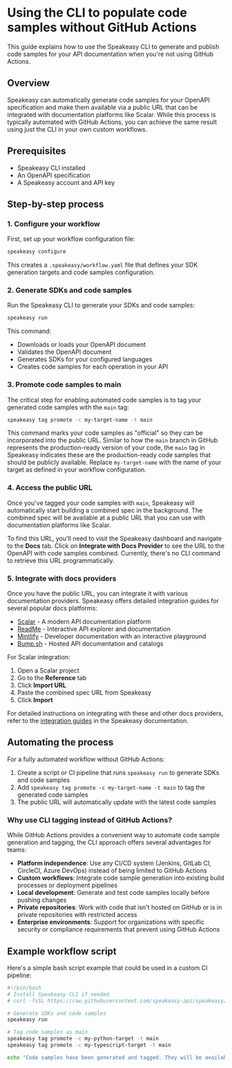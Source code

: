 # Using the CLI to populate code samples without GitHub Actions

This guide explains how to use the Speakeasy CLI to generate and publish code samples for your API documentation when you're not using GitHub Actions.

## Overview

Speakeasy can automatically generate code samples for your OpenAPI specification and make them available via a public URL that can be integrated with documentation platforms like Scalar. While this process is typically automated with GitHub Actions, you can achieve the same result using just the CLI in your own custom workflows.

## Prerequisites

- Speakeasy CLI installed
- An OpenAPI specification
- A Speakeasy account and API key

## Step-by-step process

### 1. Configure your workflow

First, set up your workflow configuration file:

```bash
speakeasy configure
```

This creates a `.speakeasy/workflow.yaml` file that defines your SDK generation targets and code samples configuration.

### 2. Generate SDKs and code samples

Run the Speakeasy CLI to generate your SDKs and code samples:

```bash
speakeasy run
```

This command:
- Downloads or loads your OpenAPI document
- Validates the OpenAPI document
- Generates SDKs for your configured languages
- Creates code samples for each operation in your API

### 3. Promote code samples to main

The critical step for enabling automated code samples is to tag your generated code samples with the `main` tag:

```bash
speakeasy tag promote -c my-target-name -t main
```

This command marks your code samples as "official" so they can be incorporated into the public URL. Similar to how the `main` branch in GitHub represents the production-ready version of your code, the `main` tag in Speakeasy indicates these are the production-ready code samples that should be publicly available. Replace `my-target-name` with the name of your target as defined in your workflow configuration.

### 4. Access the public URL

Once you've tagged your code samples with `main`, Speakeasy will automatically start building a combined spec in the background. The combined spec will be available at a public URL that you can use with documentation platforms like Scalar.

To find this URL, you'll need to visit the Speakeasy dashboard and navigate to the **Docs** tab. Click on **Integrate with Docs Provider** to see the URL to the OpenAPI with code samples combined. Currently, there's no CLI command to retrieve this URL programmatically.

### 5. Integrate with docs providers

Once you have the public URL, you can integrate it with various documentation providers. Speakeasy offers detailed integration guides for several popular docs platforms:

- [Scalar](/scalar/) - A modern API documentation platform
- [ReadMe](/readme/) - Interactive API explorer and documentation
- [Mintlify](/mintlify/) - Developer documentation with an interactive playground
- [Bump.sh](/bump/) - Hosted API documentation and catalogs

For Scalar integration:

1. Open a Scalar project
2. Go to the **Reference** tab
3. Click **Import URL**
4. Paste the combined spec URL from Speakeasy
5. Click **Import**

For detailed instructions on integrating with these and other docs providers, refer to the [integration guides](/integrations/) in the Speakeasy documentation.

## Automating the process

For a fully automated workflow without GitHub Actions:

1. Create a script or CI pipeline that runs `speakeasy run` to generate SDKs and code samples
2. Add `speakeasy tag promote -c my-target-name -t main` to tag the generated code samples
3. The public URL will automatically update with the latest code samples

### Why use CLI tagging instead of GitHub Actions?

While GitHub Actions provides a convenient way to automate code sample generation and tagging, the CLI approach offers several advantages for teams:

- **Platform independence**: Use any CI/CD system (Jenkins, GitLab CI, CircleCI, Azure DevOps) instead of being limited to GitHub Actions
- **Custom workflows**: Integrate code sample generation into existing build processes or deployment pipelines
- **Local development**: Generate and test code samples locally before pushing changes
- **Private repositories**: Work with code that isn't hosted on GitHub or is in private repositories with restricted access
- **Enterprise environments**: Support for organizations with specific security or compliance requirements that prevent using GitHub Actions

## Example workflow script

Here's a simple bash script example that could be used in a custom CI pipeline:

```bash
#!/bin/bash
# Install Speakeasy CLI if needed
# curl -fsSL https://raw.githubusercontent.com/speakeasy-api/speakeasy/main/install.sh | sh

# Generate SDKs and code samples
speakeasy run

# Tag code samples as main
speakeasy tag promote -c my-python-target -t main
speakeasy tag promote -c my-typescript-target -t main

echo "Code samples have been generated and tagged. They will be available at the public URL in the Speakeasy dashboard."
```
